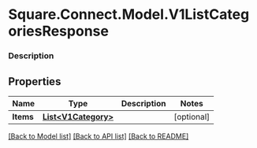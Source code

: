 # Square.Connect.Model.V1ListCategoriesResponse

### Description



## Properties

Name | Type | Description | Notes
------------ | ------------- | ------------- | -------------
**Items** | [**List&lt;V1Category&gt;**](V1Category.md) |  | [optional] 



[[Back to Model list]](../README.md#documentation-for-models) [[Back to API list]](../README.md#documentation-for-api-endpoints) [[Back to README]](../README.md)

